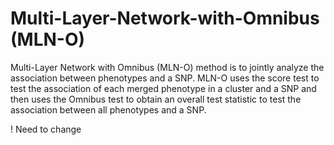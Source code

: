 # Multi-Layer-Network-with-Omnibus (MLN-O)
Multi-Layer Network with Omnibus (MLN-O) method is to jointly analyze the association between phenotypes and a SNP. MLN-O uses the score test to test the association of each merged phenotype in a cluster and a SNP and then uses the Omnibus test to obtain an overall test statistic to test the association between all phenotypes and a SNP. 


! Need to change
